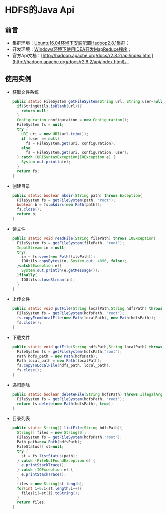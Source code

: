 # HDFS的Java Api

## 前言

- 集群环境：[Ubuntu16.04环境下安装配置Hadoop2.8.1集群](./installing-hadoop2.8.1-on-ubuntu.md)；
- 开发环境：[Windows环境下使用IDEA开发MapReduce程序](./developing-mapreduce-programs-using-idea-in-windows-environment.md)；
- 官方Api文档：[http://hadoop.apache.org/docs/r2.8.2/api/index.html](http://hadoop.apache.org/docs/r2.8.2/api/index.html)。

## 使用实例

- 获取文件系统
  
  ```java
  public static FileSystem getFileSystem(String url, String user=null) {
    if(StringUtils.isBlank(url)){
      return null;
    }
    Configuration configuration = new Configuration();
    FileSystem fs = null;
    try {
      URI uri = new URI(url.trim());
      if (user == null)
        fs = FileSystem.get(uri, configuration);
      else
        fs = FileSystem.get(uri, configuration, user);
    } catch (URISyntaxException|IOException e) {
      System.out.println(e);
    }
    return fs;
  }
  ```

- 创建目录

  ```java
  public static boolean mkdir(String path) throws Exception{
    FileSystem fs = getFileSystem(path, "root");
    boolean b = fs.mkdirs(new Path(path));
    fs.close();
    return b;
  }
  ```

- 读文件

  ```java
  public static void readFile(String filePath) throws IOException{
    FileSystem fs = getFileSystem(filePath, "root");
    InputStream in = null;
    try{
      in = fs.open(new Path(filePath));
      IOUtils.copyBytes(in, System.out, 4096, false);
    }catch(Exception e){
      System.out.println(e.getMessage());
    }finally{
      IOUtils.closeStream(in);
    }
  }
  ```

- 上传文件
  
  ```java
  public static void putFile(String localPath,String hdfsPath) throws IOException{
    FileSystem fs = getFileSystem(hdfsPath, "root");
    fs.copyFromLocalFile(new Path(localPath), new Path(hdfsPath));
    fs.close();
  } 
  ```

- 下载文件

  ```java
  public static void getFile(String hdfsPath,String localPath) throws IOException{
    FileSystem fs = getFileSystem(hdfsPath,"root");
    Path hdfs_path = new Path(hdfsPath);
    Path local_path = new Path(localPath);
    fs.copyToLocalFile(hdfs_path, local_path);
    fs.close();
  }
  ```

- 递归删除

  ```java
  public static boolean deleteFile(String hdfsPath) throws IllegalArgumentException, IOException{
    FileSystem fs = getFileSystem(hdfsPath, "root");
    return fs.delete(new Path(hdfsPath), true);
  }
  ```

- 目录列表
  ```java
  public static String[] listFile(String hdfsPath){
    String[] files = new String[0];
    FileSystem fs = getFileSystem(hdfsPath,"root");
    Path path=new Path(hdfsPath);
    FileStatus[] st=null;
    try {
      st = fs.listStatus(path);
    } catch (FileNotFoundException e) {
      e.printStackTrace();
    } catch (IOException e) {
      e.printStackTrace();
    }
    files = new String[st.length];
    for(int i=0;i<st.length;i++){
      files[i]=st[i].toString();
    }
    return files;
  }
  ```
